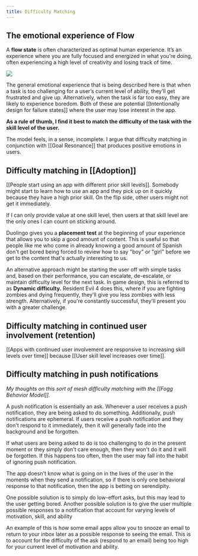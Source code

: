 ```yaml
---
title: Difficulty Matching
---
```

## The emotional experience of Flow

A **flow state** is often characterized as optimal human experience.  It’s an experience where you are fully focused and energized in what you’re doing, often experiencing a high level of creativity and losing track of time.

![](https://sites.tufts.edu/kprattfoodemotions/files/2018/10/Graph-of-Csikszentmihalyis-flow-state-when-a-persons-ability-to-execute-a-task.png)

The general emotional experience that is being described here is that when a task is too challenging for a user’s current level of ability, they’ll get frustrated and give up. Alternatively, when the task is far too easy, they are likely to experience boredom. Both of these are potential [[Intentionally design for failure states]] where the user may lose interest in the app. 

**As a rule of thumb, I find it best to match the difficulty of the task with the skill level of the user.**

The model feels, in a sense, incomplete. I argue that difficulty matching in conjunction with [[Goal Resonance]] that produces positive emotions in users.

## Difficulty matching in [[Adoption]]

[[People start using an app with different prior skill levels]]. Somebody might start to learn how to use an app and they pick up on it quickly because they have a high prior skill. On the flip side, other users might not get it immediately.

If I can only provide value at one skill level, then users at that skill level are the only ones I can count on sticking around.

Duolingo gives you a **placement test** at the beginning of your experience that allows you to skip a good amount of content. This is useful so that people like me who come in already knowing a good amount of Spanish don't get bored being forced to review how to say "boy" or "girl" before we get to the content that's actually interesting to us.

An alternative approach might be starting the user off with simple tasks and, based on their performance, you can escalate, de-escalate, or maintain difficulty level for the next task. In game design, this is referred to as **Dynamic difficulty.** Resident Evil 4 does this, where if you are fighting zombies and dying frequently, they'll give you less zombies with less strength. Alternatively, if you're constantly successful, they'll present you with a greater challenge.

## Difficulty matching in continued user involvement (retention)

[[Apps with continued user involvement are responsive to increasing skill levels over time]] because [[User skill level increases over time]].

## Difficulty matching in push notifications
*My thoughts on this sort of mesh difficulty matching with the [[Fogg Behavior Model]].*

A push notification is essentially an ask. Whenever a user receives a push notification, they are being asked to do something. Additionally, push notifications are ephemeral. If users receive a push notification and they don't respond to it immediately, then it will generally fade into the background and be forgotten.

If what users are being asked to do is too challenging to do in the present moment or they simply don't care enough, then they won't do it and it will be forgotten. If this happens too often, then the user may fall into the habit of ignoring push notification.

The app doesn't know what is going on in the lives of the user in the moments when they send a notification, so if there is only one behavioral response to that notification, then the app is betting on serendipity.

One possible solution is to simply do low-effort asks, but this may lead to the user getting bored. Another possible solution is to give the user multiple possible responses to a notification that account for varying levels of motivation, skill, and ability

An example of this is how some email apps allow you to snooze an email to return to your inbox later as a possible response to seeing the email. This is to account for the difficulty of the ask (respond to an email) being too high for your current level of motivation and ability.